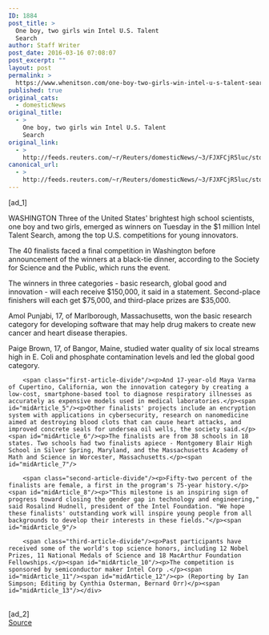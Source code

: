```yaml
---
ID: 1884
post_title: >
  One boy, two girls win Intel U.S. Talent
  Search
author: Staff Writer
post_date: 2016-03-16 07:08:07
post_excerpt: ""
layout: post
permalink: >
  https://www.whenitson.com/one-boy-two-girls-win-intel-u-s-talent-search/
published: true
original_cats:
  - domesticNews
original_title:
  - >
    One boy, two girls win Intel U.S. Talent
    Search
original_link:
  - >
    http://feeds.reuters.com/~r/Reuters/domesticNews/~3/FJXFCjR5luc/story01.htm
canonical_url:
  - >
    http://feeds.reuters.com/~r/Reuters/domesticNews/~3/FJXFCjR5luc/story01.htm
---
```

 [ad_1]
<br><div id="articleText">
<span id="midArticle_start"/>

<span class="focusParagraph" readability="7"><p><span class="articleLocation">WASHINGTON</span> Three of the United States' brightest high school scientists, one boy and two girls, emerged as winners on Tuesday in the $1 million Intel Talent Search, among the top U.S. competitions for young innovators.</p></span><span id="midArticle_0"/><p>The 40 finalists faced a final competition in Washington before announcement of the winners at a black-tie dinner, according to the Society for Science and the Public, which runs the event.</p><span id="midArticle_1"/><p>The winners in three categories - basic research, global good and innovation - will each receive $150,000, it said in a statement. Second-place finishers will each get $75,000, and third-place prizes are $35,000.</p><span id="midArticle_2"/><p>Amol Punjabi, 17, of Marlborough, Massachusetts, won the basic research category for developing software that may help drug makers to create new cancer and heart disease therapies.</p><span id="midArticle_3"/><p>Paige Brown, 17, of Bangor, Maine, studied water quality of six local streams high in E. Coli and phosphate contamination levels and led the global good category.</p><span id="midArticle_4"/>
        
        <span class="first-article-divide"/><p>And 17-year-old Maya Varma of Cupertino, California, won the innovation category by creating a low-cost, smartphone-based tool to diagnose respiratory illnesses as accurately as expensive models used in medical laboratories.</p><span id="midArticle_5"/><p>Other finalists' projects include an encryption system with applications in cybersecurity, research on nanomedicine aimed at destroying blood clots that can cause heart attacks, and improved concrete seals for undersea oil wells, the society said.</p><span id="midArticle_6"/><p>The finalists are from 38 schools in 18 states. Two schools had two finalists apiece - Montgomery Blair High School in Silver Spring, Maryland, and the Massachusetts Academy of Math and Science in Worcester, Massachusetts.</p><span id="midArticle_7"/>
        
        <span class="second-article-divide"/><p>Fifty-two percent of the finalists are female, a first in the program's 75-year history.</p><span id="midArticle_8"/><p>"This milestone is an inspiring sign of progress toward closing the gender gap in technology and engineering," said Rosalind Hudnell, president of the Intel Foundation. "We hope these finalists' outstanding work will inspire young people from all backgrounds to develop their interests in these fields."</p><span id="midArticle_9"/>
        
        <span class="third-article-divide"/><p>Past participants have received some of the world's top science honors, including 12 Nobel Prizes, 11 National Medals of Science and 18 MacArthur Foundation Fellowships.</p><span id="midArticle_10"/><p>The competition is sponsored by semiconductor maker Intel Corp .</p><span id="midArticle_11"/><span id="midArticle_12"/><p> (Reporting by Ian Simpson; Editing by Cynthia Osterman, Bernard Orr)</p><span id="midArticle_13"/></div>
<br>[ad_2]
<br><a href="http://feeds.reuters.com/~r/Reuters/domesticNews/~3/FJXFCjR5luc/story01.htm">Source </a>